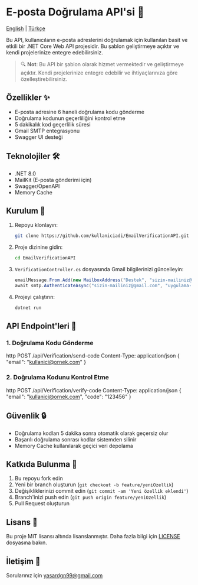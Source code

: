 # E-posta Doğrulama API'si 📧

[English](README.md) | [Türkçe](README_TR.md)

Bu API, kullanıcıların e-posta adreslerini doğrulamak için kullanılan basit ve etkili bir .NET Core Web API projesidir. Bu şablon geliştirmeye açıktır ve kendi projelerinize entegre edebilirsiniz.

> 🔍 **Not**: Bu API bir şablon olarak hizmet vermektedir ve geliştirmeye açıktır. Kendi projelerinize entegre edebilir ve ihtiyaçlarınıza göre özelleştirebilirsiniz.

## Özellikler ✨

- E-posta adresine 6 haneli doğrulama kodu gönderme
- Doğrulama kodunun geçerliliğini kontrol etme
- 5 dakikalık kod geçerlilik süresi
- Gmail SMTP entegrasyonu
- Swagger UI desteği

## Teknolojiler 🛠

- .NET 8.0
- MailKit (E-posta gönderimi için)
- Swagger/OpenAPI
- Memory Cache

## Kurulum 🚀

1. Repoyu klonlayın:
   ```bash
   git clone https://github.com/kullaniciadi/EmailVerificationAPI.git
   ```

2. Proje dizinine gidin:
   ```bash
   cd EmailVerificationAPI
   ```

3. `VerificationController.cs` dosyasında Gmail bilgilerinizi güncelleyin:
   ```csharp
   emailMessage.From.Add(new MailboxAddress("Destek", "sizin-mailiniz@gmail.com"));
   await smtp.AuthenticateAsync("sizin-mailiniz@gmail.com", "uygulama-şifreniz");
   ```

4. Projeyi çalıştırın:
   ```bash
   dotnet run
   ```

## API Endpoint'leri 📝

### 1. Doğrulama Kodu Gönderme
http
POST /api/Verification/send-code
Content-Type: application/json
{
"email": "kullanici@ornek.com"
}


### 2. Doğrulama Kodunu Kontrol Etme
http
POST /api/Verification/verify-code
Content-Type: application/json
{
"email": "kullanici@ornek.com",
"code": "123456"
}



## Güvenlik 🔒

- Doğrulama kodları 5 dakika sonra otomatik olarak geçersiz olur
- Başarılı doğrulama sonrası kodlar sistemden silinir
- Memory Cache kullanılarak geçici veri depolama

## Katkıda Bulunma 🤝

1. Bu repoyu fork edin
2. Yeni bir branch oluşturun (`git checkout -b feature/yeniOzellik`)
3. Değişikliklerinizi commit edin (`git commit -am 'Yeni özellik eklendi'`)
4. Branch'inizi push edin (`git push origin feature/yeniOzellik`)
5. Pull Request oluşturun

## Lisans 📄

Bu proje MIT lisansı altında lisanslanmıştır. Daha fazla bilgi için [LICENSE](LICENSE) dosyasına bakın.

## İletişim 📧

Sorularınız için yasardgn99@gmail.com
